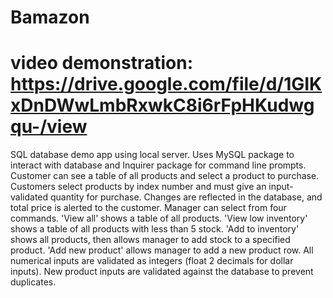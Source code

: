 # Bamazon
# video demonstration: https://drive.google.com/file/d/1GIKxDnDWwLmbRxwkC8i6rFpHKudwgqu-/view
SQL database demo app using local server.
Uses MySQL package to interact with database and Inquirer package for command line prompts.
Customer can see a table of all products and select a product to purchase.
Customers select products by index number and must give an input-validated quantity for purchase.
Changes are reflected in the database, and total price is alerted to the customer.
Manager can select from four commands.
'View all' shows a table of all products.
'View low inventory' shows a table of all products with less than 5 stock.
'Add to inventory' shows all products, then allows manager to add stock to a specified product.
'Add new product' allows manager to add a new product row.
All numerical inputs are validated as integers (float 2 decimals for dollar inputs).
New product inputs are validated against the database to prevent duplicates.